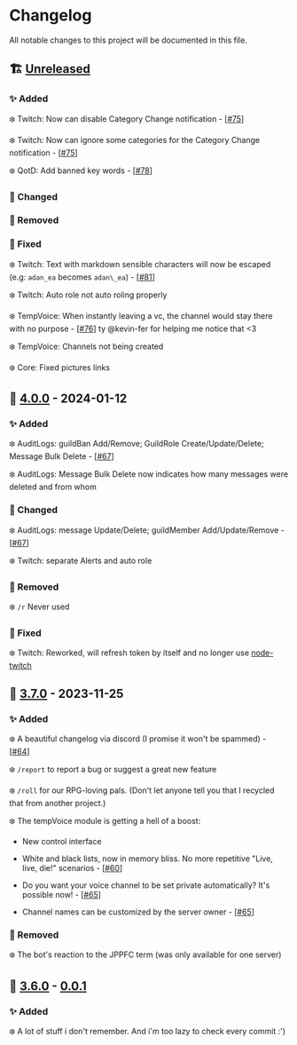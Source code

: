 # Changelog

All notable changes to this project will be documented in this file.

## 🏗️ [Unreleased]

### ✨ Added

❄️ Twitch: Now can disable Category Change notification - [[#75](https://github.com/adroidea/bot/issues/75)]

❄️ Twitch: Now can ignore some categories for the Category Change notification - [[#75](https://github.com/adroidea/bot/issues/75)]

❄️ QotD: Add banned key words - [[#78](https://github.com/adroidea/bot/issues/78)]

### 🧱 Changed

### 🚮 Removed

### 🐛 Fixed

❄️ Twitch: Text with markdown sensible characters will now be escaped (e.g: `adan_ea` becomes `adan\_ea`) - [[#81](https://github.com/adroidea/bot/issues/81)]

❄️ Twitch: Auto role not auto roling properly

❄️ TempVoice: When instantly leaving a vc, the channel would stay there with no purpose - [[#76](https://github.com/adroidea/bot/issues/76)] ty @kevin-fer for helping me notice that <3

❄️ TempVoice: Channels not being created

❄️ Core: Fixed pictures links

## 🚀 [4.0.0] - 2024-01-12

### ✨ Added

❄️ AuditLogs: guildBan Add/Remove; GuildRole Create/Update/Delete; Message Bulk Delete - [[#67](https://github.com/adroidea/bot/issues/67)]

❄️ AuditLogs: Message Bulk Delete now indicates how many messages were deleted and from whom

### 🧱 Changed

❄️ AuditLogs: message Update/Delete; guildMember Add/Update/Remove - [[#67](https://github.com/adroidea/bot/issues/67)]

❄️ Twitch: separate Alerts and auto role

### 🚮 Removed

❄️ `/r` Never used

### 🐛 Fixed
❄️ Twitch: Reworked, will refresh token by itself and no longer use [node-twitch](https://github.com/Plazide/node-twitch)

## 🚀 [3.7.0] - 2023-11-25

### ✨ Added

❄️ A beautiful changelog via discord (I promise it won't be spammed) - [[#64](https://github.com/adroidea/bot/issues/64)]

❄️ `/report` to report a bug or suggest a great new feature

❄️ `/roll` for our RPG-loving pals. (Don't let anyone tell you that I recycled that from another project.)

❄️ The tempVoice module is getting a hell of a boost:

  - New control interface

  - White and black lists, now in memory bliss. No more repetitive "Live, live, die!" scenarios - [[#60](https://github.com/adroidea/bot/issues/60)]

  - Do you want your voice channel to be set private automatically? It's possible now! - [[#65](https://github.com/adroidea/bot/issues/65)]

  - Channel names can be customized by the server owner - [[#65](https://github.com/adroidea/bot/issues/65)]

### 🚮 Removed

❄️ The bot's reaction to the JPPFC term (was only available for one server)


## 🚀 [3.6.0] - [0.0.1]

### ✨ Added

❄️ A lot of stuff i don't remember. And i'm too lazy to check every commit :')

[Unreleased]: https://github.com/adroidea/bot
[4.0.0]: https://github.com/adroidea/bot/releases/tag/v4.0.0
[3.7.0]: https://github.com/adroidea/bot/releases/tag/v3.7.0
[3.6.0]: https://github.com/adroidea/bot/releases/tag/v3.6.0
[0.2.0]: https://github.com/adroidea/bot/releases/tag/v0.2.0
[0.1.1]: https://github.com/adroidea/bot/releases/tag/v0.1.1
[0.1.0]: https://github.com/adroidea/bot/releases/tag/v0.1.0
[0.0.1]: https://github.com/adroidea/bot/releases/tag/v0.0.1
